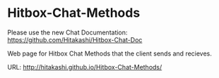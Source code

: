 Hitbox-Chat-Methods
===================

Please use the new Chat Documentation: https://github.com/Hitakashi/Hitbox-Chat-Doc

Web page for Hitbox Chat Methods that the client sends and recieves.

URL: http://hitakashi.github.io/Hitbox-Chat-Methods/
